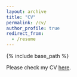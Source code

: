 ```yaml
---
layout: archive
title: "CV"
permalink: /cv/
author_profile: true
redirect_from:
  - /resume
---
```


{% include base_path %}

Please check my CV [here](https://github.com/haoyueyang/haoyueyang.github.io/tree/master/files/HaoyueYang_CV.pdf).
